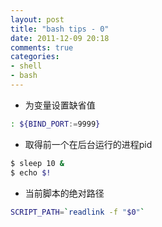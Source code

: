 ```yaml
---
layout: post
title: "bash tips - 0"
date: 2011-12-09 20:18
comments: true
categories:
- shell
- bash
---
```


* 为变量设置缺省值

``` bash
: ${BIND_PORT:=9999}
```

* 取得前一个在后台运行的进程pid

``` bash
$ sleep 10 &
$ echo $!
```

* 当前脚本的绝对路径

``` bash
SCRIPT_PATH=`readlink -f "$0"`
```

